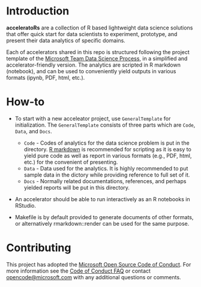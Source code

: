 # Introduction

**acceleratoRs** are a collection of R based lightweight data science solutions that offer quick start for data scientists to experiment, prototype, and present their data analytics of specific domains.

Each of accelerators shared in this repo is structured following the project template of the [Microsoft Team Data Science Process](https://azure.microsoft.com/en-us/documentation/learning-paths/data-science-process/), in a simplified and accelerator-friendly version. The analytics are scripted in R markdown (notebook), and can be used to conveniently yield outputs in various formats (ipynb, PDF, html, etc.). 

# How-to

* To start with a new acceleator project, use `GeneralTemplate` for initialization. The `GeneralTemplate` consists of three parts which are `Code`, `Data`, and `Docs`. 

    * `Code` - Codes of analytics for the data science problem is put
        in the directory. [R markdown](rmarkdown.rstudio.com) is recommended
        for scripting as it is easy to yield pure code as well as report in
        various formats (e.g., PDF, html, etc.) for the convenient of
        presenting.
    * `Data` - Data used for the analytics. It is highly recommended to put
        sample data in the dictory while providing reference to full set of
        it.
    * `Docs` - Normally related documentations, references, and perhaps
        yielded reports will be put in this directory.

* An accelerator should be able to run interactively as an R notebooks in RStudio. 
* Makefile is by default provided to generate documents of other formats, or alternatively rmarkdown::render can be used for the same purpose. 

# Contributing

This project has adopted the [Microsoft Open Source Code of Conduct](https://opensource.microsoft.com/codeofconduct/). For more information see the [Code of Conduct FAQ](https://opensource.microsoft.com/codeofconduct/faq/) or contact [opencode@microsoft.com](mailto:opencode@microsoft.com) with any additional questions or comments.

